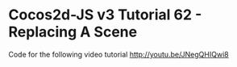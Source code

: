 Cocos2d-JS v3 Tutorial 62 - Replacing A Scene
=============================================

Code for the following video tutorial http://youtu.be/JNegQHIQwi8
